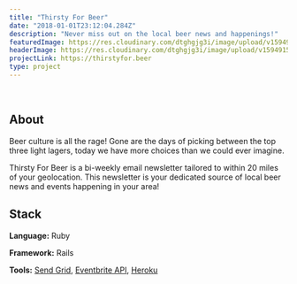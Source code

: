 ```yaml
---
title: "Thirsty For Beer"
date: "2018-01-01T23:12:04.284Z"
description: "Never miss out on the local beer news and happenings!"
featuredImage: https://res.cloudinary.com/dtghgjg3i/image/upload/v1594915406/gatsby-personal-site/portfolio/a_kqy1zn.png
headerImage: https://res.cloudinary.com/dtghgjg3i/image/upload/v1594915406/gatsby-personal-site/portfolio/a_kqy1zn.png
projectLink: https://thirstyfor.beer
type: project
---
```


<br/>

## About

Beer culture is all the rage! Gone are the days of picking between the top three light lagers, today we have more choices than we could ever imagine.

Thirsty For Beer is a bi-weekly email newsletter tailored to within 20 miles of your geolocation. This newsletter is your dedicated source of local beer news and events happening in your area!

## Stack

**Language:** Ruby

**Framework:** Rails

**Tools:** [Send Grid](https://sendgrid.com/), [Eventbrite API](https://www.eventbrite.com/platform/api), [Heroku](https://heroku.com/)
